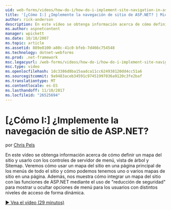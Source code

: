 ```yaml
---
uid: web-forms/videos/how-do-i/how-do-i-implement-site-navigation-in-aspnet
title: '[¿Cómo I:] ¿Implemente la navegación de sitio de ASP.NET? | Microsoft Docs'
author: rick-anderson
description: En este vídeo se obtenga información acerca de cómo definir un mapa del sitio y usarlo con los controles de servidor de menú, vista de árbol y Sitemap. Se muestra cómo usar un mapa del sitio en una página maestra...
ms.author: aspnetcontent
manager: wpickett
ms.date: 10/18/2007
ms.topic: article
ms.assetid: 889e8100-a80c-41c0-bfeb-7d466c754548
ms.technology: dotnet-webforms
ms.prod: .net-framework
msc.legacyurl: /web-forms/videos/how-do-i/how-do-i-implement-site-navigation-in-aspnet
msc.type: video
ms.openlocfilehash: 1dc3386d8ba15aadca11cc624938120dd4cc51a6
ms.sourcegitcommit: 9a9483aceb34591c97451997036a9120c3fe2baf
ms.translationtype: MT
ms.contentlocale: es-ES
ms.lasthandoff: 11/10/2017
ms.locfileid: "26525694"
---
```

<a name="how-do-i-implement-site-navigation-in-aspnet"></a>[¿Cómo I:] ¿Implemente la navegación de sitio de ASP.NET?
====================
por [Chris Pels](https://twitter.com/chrispels)

En este vídeo se obtenga información acerca de cómo definir un mapa del sitio y usarlo con los controles de servidor de menú, vista de árbol y Sitemap. Veremos cómo usar un mapa del sitio en una página principal de los menús de todo el sitio y cómo podemos tenemos uno o varios mapas de sitio en una página. Además, nos muestra cómo integrar un mapa del sitio con las funciones de ASP.NET mediante el uso de "reducción de seguridad" para mostrar u ocultar opciones de menú para los usuarios con distintos niveles de acceso de forma dinámica.

[&#9654; Vea el vídeo (29 minutos)](https://channel9.msdn.com/Blogs/ASP-NET-Site-Videos/how-do-i-implement-site-navigation-in-aspnet)
